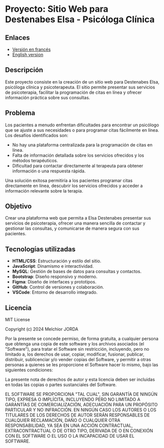# Proyecto: Sitio Web para Destenabes Elsa - Psicóloga Clínica

## Enlaces
- [Versión en francés](README_FR.md)
- [English version](../README.md)

## Descripción
Este proyecto consiste en la creación de un sitio web para Destenabes Elsa, psicóloga clínica y psicoterapeuta. El sitio permite presentar sus servicios de psicoterapia, facilitar la programación de citas en línea y ofrecer información práctica sobre sus consultas.

## Problema
Los pacientes a menudo enfrentan dificultades para encontrar un psicólogo que se ajuste a sus necesidades o para programar citas fácilmente en línea. Los desafíos identificados son:
- No hay una plataforma centralizada para la programación de citas en línea.
- Falta de información detallada sobre los servicios ofrecidos y los métodos terapéuticos.
- Dificultad para contactar directamente al terapeuta para obtener información o una respuesta rápida.

Una solución exitosa permitiría a los pacientes programar citas directamente en línea, descubrir los servicios ofrecidos y acceder a información relevante sobre la terapia.

## Objetivo
Crear una plataforma web que permita a Elsa Destenabes presentar sus servicios de psicoterapia, ofrecer una manera sencilla de contactar y gestionar las consultas, y comunicarse de manera segura con sus pacientes.

## Tecnologías utilizadas
- **HTML/CSS**: Estructuración y estilo del sitio.
- **JavaScript**: Dinamismo e interactividad.
- **MySQL**: Gestión de bases de datos para consultas y contactos.
- **Bootstrap**: Diseño responsivo y moderno.
- **Figma**: Diseño de interfaces y prototipos.
- **GitHub**: Control de versiones y colaboración.
- **VSCode**: Entorno de desarrollo integrado.

## Licencia
MIT License

Copyright (c) 2024 Melchior JORDA

Por la presente se concede permiso, de forma gratuita, a cualquier persona que obtenga una copia de este software y los archivos asociados (el "Software"), para tratar el Software sin restricción, incluyendo, pero no limitado a, los derechos de usar, copiar, modificar, fusionar, publicar, distribuir, sublicenciar y/o vender copias del Software, y permitir a otras personas a quienes se les proporcione el Software hacer lo mismo, bajo las siguientes condiciones:

La presente nota de derechos de autor y esta licencia deben ser incluidas en todas las copias o partes sustanciales del Software.

EL SOFTWARE SE PROPORCIONA "TAL CUAL", SIN GARANTÍA DE NINGÚN TIPO, EXPRESA O IMPLÍCITA, INCLUYENDO PERO NO LIMITADO A GARANTÍAS DE COMERCIALIZACIÓN, ADECUACIÓN PARA UN PROPÓSITO PARTICULAR Y NO INFRACCIÓN. EN NINGÚN CASO LOS AUTORES O LOS TITULARES DE LOS DERECHOS DE AUTOR SERÁN RESPONSABLES DE CUALQUIER RECLAMACIÓN, DAÑO O CUALQUIER OTRA RESPONSABILIDAD, YA SEA EN UNA ACCIÓN CONTRACTUAL, EXTRACONTRACTUAL O DE OTRO TIPO, DERIVADA DE O EN CONEXIÓN CON EL SOFTWARE O EL USO O LA INCAPACIDAD DE USAR EL SOFTWARE.
